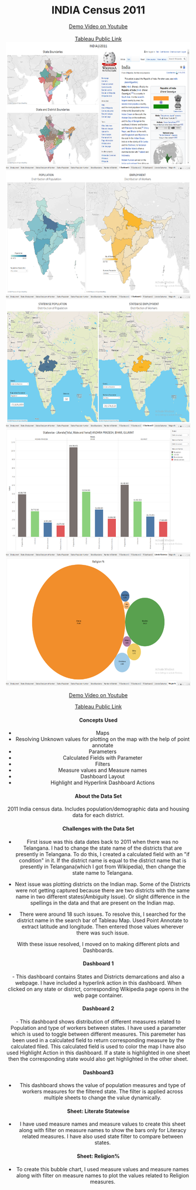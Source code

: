 <center><h1>INDIA Census 2011</h1></center>

<center><a href="https://youtu.be/JQp_TFWum94" target="_blank">Demo Video on Youtube</a></center><br>

<center><a href="https://public.tableau.com/profile/satya.venkatesh#!/vizhome/India2011_15779645968680/Dashboard1" target="_blank">Tableau Public Link</a></center>

<center><img src="images/1.png" width = 600 height = 350></center>

<center><img src="images/2.png" width = 600 height = 350>
<center><img src="images/3.png" width = 600 height = 350></center>

<center><img src="images/4.png" width = 600 height = 350></center>

<center><img src="images/5.png" width = 600 height = 350></center>

<a href="https://youtu.be/SdT4mogSeOk" target="_blank">Demo Video on Youtube</a>

<a href="https://public.tableau.com/profile/satya.venkatesh#!/vizhome/India2011_15779645968680/Dashboard1" target="_blank">Tableau Public Link</a>

<h4> Concepts Used </h4>

- Maps
- Resolving Unknown values for plotting on the map with the help of point annotate
- Parameters
- Calculated Fields with Parameter
- Filters
- Measure values and Measure names
- Dashboard Layout
- Highlight and Hyperlink Dashboard Actions

<h4> About the Data Set </h4>

2011 India census data. Includes population/demographic data and housing data for each district.

<h4> Challenges with the Data Set </h4>

- First issue was this data dates back to 2011 when there was no Telangana. I had to change the state name of the districts that are presently in Telangana. To do this, I created a calculated field with an "if condition" in it. If the district name is equal to the district name that is presently in Telangana(which I got from Wikipedia), then change the state name to Telangana.

- Next issue was plotting districts on the Indian map. Some of the Districts were not getting captured because  there are two districts with the same name in two different states(Ambiguity Issue). Or slight difference in the spellings in the data and that are present on the Indian map.

- There were around 18 such issues. To resolve this, I searched for the district name in the search bar of Tableau Map. Used Point Annotate to extract latitude and longitude. Then entered those values wherever there was such issue.

With these issue resolved, I moved on to making different plots and Dashboards. 

<h4> Dashboard 1 </h4>
- This dashboard contains States and Districts demarcations and also a webpage. I have included a hyperlink action in this dashboard. When clicked on any state or district, corresponding Wikipedia page opens in the web page  container.

<h4> Dashboard 2 </h4>
- This dashboard shows distribution of different measures related to Population and type of workers
  between states. I have used a parameter which is used to toggle between different measures. This paremeter has been used in a calculated field to return corresponding measure by the calculated filed.
  This calculated field is used to color the map I have also used Highlight Action in this dashboard. If a state is highlighted in one sheet then the corresponding state would also get highlighted in the other sheet.

<h4> Dashboard3 </h4>

- This dashboard shows the value of population measures and type of workers measures for the filtered state. The filter is applied across multiple sheets to change the value dynamically.

<h4> Sheet: Literate Statewise </h4>

- I have used measure names and measure values to create this sheet along with filter on measure names to show the bars only for Literacy related measures. I have also used state filter to compare between states.

<h4> Sheet: Religion% </h4>

- To create this bubble chart, I used measure values and measure names along with filter on
  measure names to plot the values related to Religion measures.